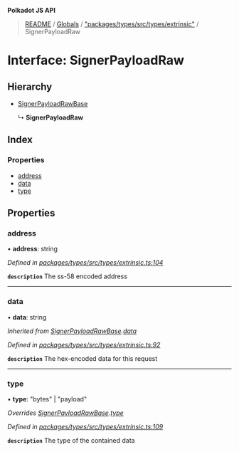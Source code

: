 **Polkadot JS API**

> [README](../README.md) / [Globals](../globals.md) / ["packages/types/src/types/extrinsic"](../modules/_packages_types_src_types_extrinsic_.md) / SignerPayloadRaw

# Interface: SignerPayloadRaw

## Hierarchy

* [SignerPayloadRawBase](_packages_types_src_types_extrinsic_.signerpayloadrawbase.md)

  ↳ **SignerPayloadRaw**

## Index

### Properties

* [address](_packages_types_src_types_extrinsic_.signerpayloadraw.md#address)
* [data](_packages_types_src_types_extrinsic_.signerpayloadraw.md#data)
* [type](_packages_types_src_types_extrinsic_.signerpayloadraw.md#type)

## Properties

### address

•  **address**: string

*Defined in [packages/types/src/types/extrinsic.ts:104](https://github.com/polkadot-js/api/blob/cb93cb34b/packages/types/src/types/extrinsic.ts#L104)*

**`description`** The ss-58 encoded address

___

### data

•  **data**: string

*Inherited from [SignerPayloadRawBase](_packages_types_src_types_extrinsic_.signerpayloadrawbase.md).[data](_packages_types_src_types_extrinsic_.signerpayloadrawbase.md#data)*

*Defined in [packages/types/src/types/extrinsic.ts:92](https://github.com/polkadot-js/api/blob/cb93cb34b/packages/types/src/types/extrinsic.ts#L92)*

**`description`** The hex-encoded data for this request

___

### type

•  **type**: \"bytes\" \| \"payload\"

*Overrides [SignerPayloadRawBase](_packages_types_src_types_extrinsic_.signerpayloadrawbase.md).[type](_packages_types_src_types_extrinsic_.signerpayloadrawbase.md#type)*

*Defined in [packages/types/src/types/extrinsic.ts:109](https://github.com/polkadot-js/api/blob/cb93cb34b/packages/types/src/types/extrinsic.ts#L109)*

**`description`** The type of the contained data
